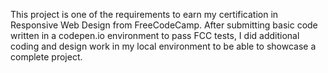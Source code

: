 This project is one of the requirements to earn my certification in Responsive Web Design from FreeCodeCamp. After submitting basic code written in a codepen.io environment to pass FCC tests, I did additional coding and design work in my local environment to be able to showcase a complete project.